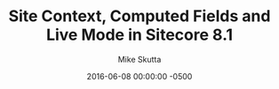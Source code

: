 ---
layout: post
title: "Site Context, Computed Fields and Live Mode in Sitecore 8.1"
date:   2016-06-08 00:00:00 -0500
categories: sitecore
tags: sitecore context computed-fields live-mode
author: Mike Skutta
target: https://community.sitecore.net/technical_blogs/b/mike_skutta/posts/site-context-computed-fields-and-live-mode-in-sitecore-8-1
excerpt: We ran into an issue with code that worked in Sitecore 8.0 but not in Sitecore 8.1.  It took us a while to determine the root cause of the issue and how to fix it, so I thought I would share what we found to help anyone else that might run into this issue.
---